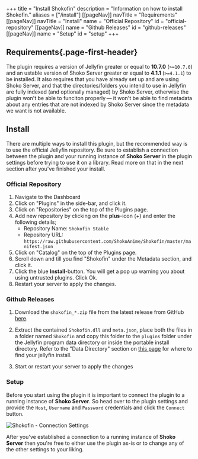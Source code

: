 +++
title = "Install Shokofin"
description = "Information on how to install Shokofin."
aliases = ["/install"]
[[pageNav]]
navTitle = "Requirements"
[[pageNav]]
navTitle = "Install"
name = "Official Repository"
id = "official-repository"
[[pageNav]]
name = "Github Releases"
id = "github-releases"
[[pageNav]]
name = "Setup"
id = "setup"
+++

## Requirements{.page-first-header}

The plugin requires a version of Jellyfin greater or equal to **10.7.0** (`>=10.7.0`) and an ustable version of Shoko Server greater or equal to **4.1.1** (`>=4.1.1`) to be installed. It also requires that you have already set up and are using Shoko Server, and that the directories/folders you intend to use in Jellyfin are fully indexed (and optionally managed) by Shoko Server, otherwise the plugin won't be able to funciton properly — it won't be able to find metadata about any entries that are not indexed by Shoko Server since the metadata we want is not available.

## Install

There are multiple ways to install this plugin, but the recommended way is to use the official Jellyfin repository. Be sure to establish a connection between the plugin and your running instance of **Shoko Server** in the plugin settings before trying to use it on a library. Read more on that in the next section after you've finished your install.

### Official Repository

1. Navigate to the Dashboard
2. Click on "Plugins" in the side-bar, and click it.
3. Click on "Repositories" on the top of the Plugins page.
2. Add new repository by clicking on the **plus**-icon (+) and enter the following details;
   * Repository Name: `Shokofin Stable`
   * Repository URL: `https://raw.githubusercontent.com/ShokoAnime/Shokofin/master/manifest.json`
3. Click on "Catalog" on the top of the Plugins page.
4. Scroll down and till you find "Shokofin" under the Metadata section, and click it.
5. Click the blue **Install**-button. You will get a pop up warning you about using untrusted plugins. Click Ok.
6. Restart your server to apply the changes.

### Github Releases

1. Download the `shokofin_*.zip` file from the latest release from GitHub [here](https://github.com/ShokoAnime/shokofin/releases/latest).

2. Extract the contained `Shokofin.dll` and `meta.json`, place both the files in a folder named `Shokofin` and copy this folder to the `plugins` folder under the Jellyfin program data directory or inside the portable install directory. Refer to the "Data Directory" section on [this page](https://jellyfin.org/docs/general/administration/configuration.html) for where to find your jellyfin install.

3. Start or restart your server to apply the changes

### Setup

Before you start using the plugin it is important to connect the plugin to a running instance of **Shoko Server**. So head over to the plugin settings and provide the `Host`, `Username` and `Password` credentials and click the `Connect` button.

![Shokofin - Connection Settings](/assets/images/shokofin/Shokofin-Connection-Settings.jpg)

After you've established a connection to a running instance of **Shoko Server** then you're free to either use the plugin as-is or to change any of the other settings to your liking.
